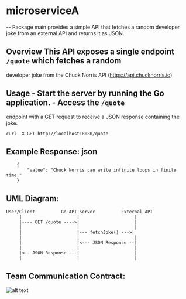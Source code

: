 # microserviceA
--
Package main provides a simple API that fetches a random developer joke from an
external API and returns it as JSON.

## Overview This API exposes a single endpoint `/quote` which fetches a random
developer joke from the Chuck Norris API (https://api.chucknorris.io).

## Usage - Start the server by running the Go application. - Access the `/quote`
endpoint with a GET request to receive a JSON response containing the joke.
```
curl -X GET http://localhost:8080/quote
```


## Example Response: json

```
    {
        "value": "Chuck Norris can write infinite loops in finite time."
    }

```


## UML Diagram:
```
User/Client          Go API Server          External API
     |                     |                     |
     |---- GET /quote ---->|                     |
     |                     |                     |
     |                     |--- fetchJoke() --->|
     |                     |                     |
     |                     |<--- JSON Response --|
     |                     |                     |
     |<-- JSON Response ---|                     |
     |                     |                     |
```


## Team Communication Contract:
![alt text](coummincation_contract.png)